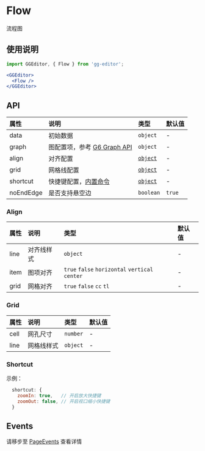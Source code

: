 # Flow

流程图

## 使用说明

```jsx
import GGEditor, { Flow } from 'gg-editor';

<GGEditor>
  <Flow />
</GGEditor>
```

## API

| 属性 | 说明 | 类型 | 默认值 |
| :--- | :--- | :--- | :--- |
| data | 初始数据 | `object` | - |
| graph | 图配置项，参考 [G6 Graph API](https://antv.alipay.com/zh-cn/g6/1.x/api/graph.html) | `object` | - |
| align | 对齐配置 | [`object`](#Align) | - |
| grid | 网格线配置 | [`object`](#Grid) | - |
| shortcut | 快捷键配置，[内置命令](./command.zh-CN.md#内置命令) | [`object`](#Shortcut) | - |
| noEndEdge | 是否支持悬空边 | `boolean` | `true` |

### Align

| 属性 | 说明 | 类型 | 默认值 |
| :--- | :--- | :--- | :--- |
| line | 对齐线样式 | `object` | - |
| item | 图项对齐 | `true` `false` `horizontal` `vertical` `center` | - |
| grid | 网格对齐 | `true` `false` `cc` `tl` | - |

### Grid

| 属性 | 说明 | 类型 | 默认值 |
| :--- | :--- | :--- | :--- |
| cell | 网孔尺寸 | `number` | - |
| line | 网格线样式 | `object` | - |

### Shortcut

示例：

```jsx
  shortcut: {
    zoomIn: true,   // 开启放大快捷键
    zoomOut: false, // 开启视口缩小快捷键
  }
```

## Events

请移步至 [PageEvents](./pageEvents.zh-CN.md) 查看详情
